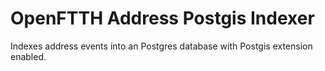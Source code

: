 # OpenFTTH Address Postgis Indexer

Indexes address events into an Postgres database with Postgis extension enabled.
